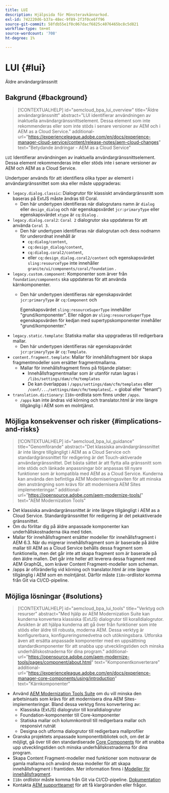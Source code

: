 ```yaml
---
title: LUI
description: Hjälpsida för Mönsteravkännarkod.
exl-id: 742220d6-b37a-48ec-9f89-2f3f0ce6ff96
source-git-commit: 58fdb55e1f0c067dacf6825c4076465bc8c5d821
workflow-type: tm+mt
source-wordcount: '708'
ht-degree: 1%

---
```


# LUI {#lui}

Äldre användargränssnitt

## Bakgrund {#background}

>[!CONTEXTUALHELP]
>id="aemcloud_bpa_lui_overview"
>title="Äldre användargränssnitt"
>abstract="LUI identifierar användningen av inaktuella användargränssnittselement. Dessa element som inte rekommenderas eller som inte stöds i senare versioner av AEM och i AEM as a Cloud Service."
>additional-url="https://experienceleague.adobe.com/en/docs/experience-manager-cloud-service/content/release-notes/aem-cloud-changes" text="Betydande ändringar - AEM as a Cloud Service"

`LUI` Identifierar användningen av inaktuella användargränssnittselement. Dessa element rekommenderas inte eller stöds inte i senare versioner av AEM och AEM as a Cloud Service.

Undertyper används för att identifiera olika typer av element i användargränssnittet som ska eller måste uppgraderas:

* `legacy.dialog.classic`: Dialogrutor för klassiskt användargränssnitt som baseras på ExtJS måste ändras till Coral.
   * Den här undertypen identifieras när dialogrutans namn är `dialog` eller `design_dialog` och när
egenskapsvärdet `jcr:primaryType` eller egenskapsvärdet `xtype` är `cq:Dialog` .
* `legacy.dialog.coral2`: `Coral 2` dialogrutor ska uppdateras för att använda `Coral 3`.
   * Den här undertypen identifieras när dialogrutan och dess nodnamn för underordnat innehåll är
      * `cq:dialog/content`,
      * `cq:design_dialog/content`,
      * `cq:dialog.coral2/content`,
      * eller `cq:design_dialog.coral2/content`
och egenskapsvärdet `sling:resourceType` inte innehåller `granite/ui/components/coral/foundation` .
* `legacy.custom.component`: Komponenter som ärver från `foundation/components` ska uppdateras för att använda kärnkomponenter.
   * Den här undertypen identifieras när egenskapsvärdet `jcr:primaryType` är `cq:Component` och

     Egenskapsvärdet `sling:resourceSuperType` innehåller &quot;grund/komponenter&quot;. Eller någon av
     `sling:resourceSuperType` egenskapsvärden för kedjan med supertypskomponenter innehåller
&quot;grund/komponenter.&quot;
* `legacy.static.template`: Statiska mallar ska uppgraderas till redigerbara mallar.
   * Den här undertypen identifieras när egenskapsvärdet `jcr:primaryType` är `cq:Template`.
* `content.fragment.template`: Mallar för innehållsfragment bör skapa fragmentmodeller som ersätter fragmentmallarna.
   * Mallar för innehållsfragment finns på följande platser:
      * Innehållsfragmentmallar som är utanför rutan lagras i `/libs/settings/dam/cfm/templates`
      * De kan överlappas i `/apps/settings/dam/cfm/templates` eller `/conf/.../settings/dam/cfm/templates`(.. = global eller &quot;tenant&quot;)
* `translation.dictionary`: `I18n`-ordlista som finns under `/apps`.
   * `/apps` kan inte ändras vid körning och translator.html är inte längre tillgänglig i AEM som en molntjänst.

## Möjliga konsekvenser och risker {#implications-and-risks}

>[!CONTEXTUALHELP]
>id="aemcloud_bpa_lui_guidance"
>title="Genomförande"
>abstract="Det klassiska användargränssnittet är inte längre tillgängligt i AEM as a Cloud Service och standardgränssnittet för redigering är det Touch-aktiverade användargränssnittet. Det bästa sättet är att flytta alla gränssnitt som inte stöds och länkade anpassningar bör anpassas till nyare funktioner som är kompatibla med AEM as a Cloud Service. Kunderna kan använda den befintliga AEM Moderniseringssviten för att minska den ansträngning som krävs för att modernisera AEM Sites implementeringar."
>additional-url="https://opensource.adobe.com/aem-modernize-tools/" text="AEM Modernization Tools"

* Det klassiska användargränssnittet är inte längre tillgängligt i AEM as a Cloud Service. Standardgränssnittet för redigering är det pekaktiverade gränssnittet.
* Om du förlitar dig på äldre anpassade komponenter kan underhållskostnaderna öka med tiden.
* Mallar för innehållsfragment ersätter modeller för innehållsfragment i AEM 6.3. När du migrerar innehållsfragment som är baserade på äldre mallar till AEM as a Cloud Service behålls dessa fragment som funktionella, men det går inte att skapa fragment som är baserade på den äldre mallen. Det går inte heller att leverera dessa fragment med AEM GraphQL, som kräver Content Fragment-modeller som scheman.
* /apps är oföränderlig vid körning och translator.html är inte längre tillgänglig i AEM som en molntjänst. Därför måste `I18n`-ordlistor komma från Git via CI/CD-pipeline.

## Möjliga lösningar {#solutions}

>[!CONTEXTUALHELP]
>id="aemcloud_bpa_lui_tools"
>title="Verktyg och resurser"
>abstract="Med hjälp av AEM Modernization Suite kan kunderna konvertera klassiska (ExtJS) dialogrutor till koralldialogrutor. Avsikten är att hjälpa kunderna att gå över från funktioner som inte stöds eller äldre till robusta, moderna AEM. Dessa verktyg är konfigurerbara, konfigureringsmedvetna och utökningsbara. Utforska även att ersätta anpassade komponenter med en uppsättning standardkomponenter för att snabba upp utvecklingstiden och minska underhållskostnaderna för dina program."
>additional-url="https://opensource.adobe.com/aem-modernize-tools/pages/component/about.html" text="Komponentkonverterare"
>additional-url="https://experienceleague.adobe.com/en/docs/experience-manager-core-components/using/introduction" text="Kärnkomponenter"

* Använd [AEM Modernization Tools Suite](https://opensource.adobe.com/aem-modernize-tools/) om du vill minska den arbetsinsats som krävs för att modernisera dina AEM Sites-implementeringar. Bland dessa verktyg finns konvertering av:
   * Klassiska (ExtJS) dialogrutor till koralldialogrutor
   * Foundation-komponenter till Core-komponenter
   * Statiska mallar och kolumnkontroll till redigerbara mallar och responsivt rutnät
   * Designa och utforma dialogrutor till redigerbara mallprofiler
* Granska projektets anpassade komponentbibliotek och, om det är möjligt, gå över till den standardiserade [Core Components](https://experienceleague.adobe.com/en/docs/experience-manager-core-components/using/introduction) för att snabba upp utvecklingstiden och minska underhållskostnaderna för dina program.
* Skapa Content Fragment-modeller med funktioner som motsvarar de gamla mallarna och använd dessa modeller för att skapa innehållsfragment i framtiden. Mer information finns i [Modeller för innehållsfragment](https://experienceleague.adobe.com/en/docs/experience-manager-65/content/assets/content-fragments/content-fragments-models).
* `I18n` ordlistor måste komma från Git via CI/CD-pipeline. [Dokumentation](https://experienceleague.adobe.com/en/docs/experience-manager-cloud-service/content/release-notes/aem-cloud-changes#apps-libs-immutable)
* Kontakta [AEM supportteamet](https://helpx.adobe.com/enterprise/using/support-for-experience-cloud.html) för att få klargöranden eller frågor.

